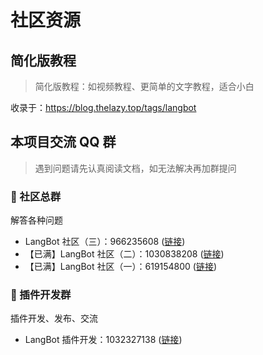 # 社区资源


## 简化版教程
> 简化版教程：如视频教程、更简单的文字教程，适合小白

收录于：https://blog.thelazy.top/tags/langbot

## 本项目交流 QQ 群

> 遇到问题请先认真阅读文档，如无法解决再加群提问

### 🥰 社区总群

解答各种问题

- LangBot 社区（三）：966235608 ([链接](https://qm.qq.com/q/JLi38whHum))  
- 【已满】LangBot 社区（二）：1030838208 ([链接](https://qm.qq.com/q/PF9OuQCCcM))  
- 【已满】LangBot 社区（一）：619154800 ([链接](https://qm.qq.com/q/1K9GjQuza))  

### 🧩 插件开发群

插件开发、发布、交流

- LangBot 插件开发：1032327138 ([链接](https://qm.qq.com/q/G7ENGTjeou))  
